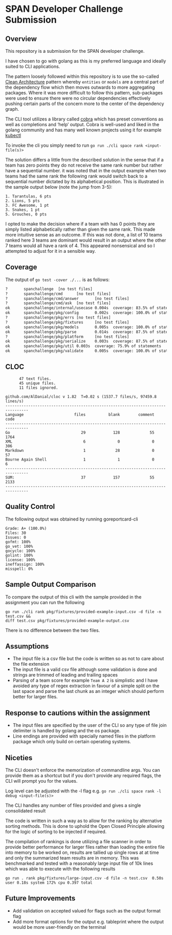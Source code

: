 # SPAN Developer Challenge Submission

## Overview

This repository is a submission for the SPAN developer challenge.

I have chosen to go with golang as this is my preferred language and ideally suited to CLI applications.

The pattern loosely followed within this repository is to use the so-called [Clean Architecture](https://blog.cleancoder.com/uncle-bob/2012/08/13/the-clean-architecture.html) pattern whereby `entities` or `models` are a central part of the dependency flow which then moves outwards to more aggregating packages. Where it was more difficult to follow this pattern, sub-packages were used to ensure there were no circular dependencies effectively pushing certain parts of the concern more to the center of the dependency graph.

The CLI tool utilizes a library called [cobra](https://github.com/spf13/cobra) which has preset conventions as well as completions and ‘help’ output. Cobra is well-used and liked in the golang community and has many well known projects using it for example [kubectl](https://github.com/kubernetes/kubectl/blob/master/go.mod#L27)

To invoke the cli you simply need to run `go run ./cli space rank <input-file(s)>`

The solution differs a little from the described solution in the sense that if a team has zero points they do not receive the same rank number but rather have a sequential number. it was noted that in the output example when two teams had the same rank the following rank would switch back to a sequential number dictated by its alphabetical position. This is illustrated in the sample output below (note the jump from 3-5):

```csv
1. Tarantulas, 6 pts
2. Lions, 5 pts
3. FC Awesome, 1 pt
3. Snakes, 1 pt
5. Grouches, 0 pts
```

I opted to make the decision where if a team with has 0 points they are simply listed alphabetically rather than given the same rank. This made more intuitive sense as an outcome. If this was not done, a list of 10 teams ranked here 3 teams are dominant would result in an output where the other 7 teams would all have a rank of 4. This appeared nonsensical and so I attempted to adjust for it in a sensible way.

## Coverage

The output of `go test -cover ./...` is as follows:

```bash
?       spanchallenge  [no test files]
?       spanchallenge/cmd      [no test files]
?       spanchallenge/cmd/answer       [no test files]
?       spanchallenge/cmd/ask  [no test files]
ok      spanchallenge/internal/usecase 0.004s  coverage: 83.5% of statements
ok      spanchallenge/pkg/config       0.002s  coverage: 100.0% of statements
?       spanchallenge/pkg/errs [no test files]
?       spanchallenge/pkg/fixtures     [no test files]
ok      spanchallenge/pkg/models       0.005s  coverage: 100.0% of statements
ok      spanchallenge/pkg/parse        0.014s  coverage: 87.5% of statements
?       spanchallenge/pkg/platform     [no test files]
ok      spanchallenge/pkg/serialize    0.003s  coverage: 87.5% of statements
ok      spanchallenge/pkg/util 0.003s  coverage: 75.9% of statements
ok      spanchallenge/pkg/validate     0.005s  coverage: 100.0% of statements

```

## CLOC
```shell
      47 text files.
      45 unique files.                              
      11 files ignored.

github.com/AlDanial/cloc v 1.82  T=0.02 s (1537.7 files/s, 97459.8 lines/s)
--------------------------------------------------------------------------------
Language                      files          blank        comment           code
--------------------------------------------------------------------------------
Go                               29            128             55           1764
XML                               6              0              0            306
Markdown                          1             28              0             57
Bourne Again Shell                1              1              0              6
--------------------------------------------------------------------------------
SUM:                             37            157             55           2133
--------------------------------------------------------------------------------

```

## Quality Control
The following output was obtained by running goreportcard-cli

```shell
Grade: A+ (100.0%)
Files: 30
Issues: 0
gofmt: 100%
go_vet: 100%
gocyclo: 100%
golint: 100%
license: 100%
ineffassign: 100%
misspell: 0%

```

## Sample Output Comparison

To compare the output of this cli with the sample provided in the assignment you can run the following

```shell
go run ./cli rank pkg/fixtures/provided-example-input.csv -d file -n test.csv &&
diff test.csv pkg/fixtures/provided-example-output.csv
```

There is no difference between the two files.

## Assumptions

- The input file is a csv file but the code is written so as not to care about the file extension
- The input file is a valid csv file although some validation is done and strings are trimmed of leading and trailing spaces
- Parsing of a team score for example `Team A 2` is simplistic and I have avoided any type of regex extraction in favour of a simple split on the last space and parse the last chunk as an integer which should perform better for larger files.

## Response to cautions within the assignment

- The input files are specified by the user of the CLI so any type of file join delimiter is handled by golang and the os package.
- Line endings are provided with specially named files in the platform package which only build on certain operating systems.

## Niceties

The CLI doesn't enforce the memorization of commandline args. You can provide them as a shortcut but if you don't provide any required flags, the CLI will prompt you for the values.

Log level can be adjusted with the -l flag e.g. `go run ./cli space rank -l debug <input-file(s)>`

The CLI handles any number of files provided and gives a single consolidated result

The code is written in such a way as to allow for the ranking by alternative sorting methods. This is done to uphold the Open Closed Principle allowing for the logic of sorting to be injected if required.

The compilation of rankings is done utilizing a file scanner in order to provide better performance for larger files rather than loading the entire file into memory to be worked on, results are tallied up single rows at at time and only the summarized team results are in memory. This was benchmarked and tested with a reasonably large input file of 10k lines which was able to execute with the following results

```shell
go run . rank pkg/fixtures/large-input.csv -d file -n test.csv  0.50s user 0.18s system 172% cpu 0.397 total
```

## Future Improvements

- Add validation on accepted valued for flags such as the output format flag
- Add more format options for the output e.g. tableprint where the output would be more user-friendly on the terminal
